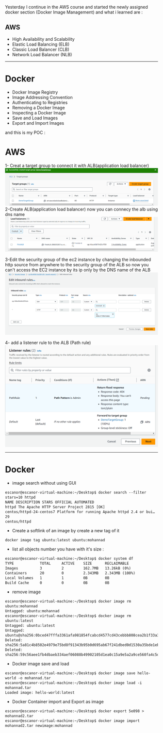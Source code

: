 Yesterday I continue in the AWS course and started the newly assigned docker section (Docker Image Management) and what i learned are :


## AWS
- High Availability and Scalability
- Elastic Load Balancing (ELB) 
- Classic Load Balancer (CLB)
- Network Load Balancer (NLB)
******
# Docker 

- Docker Image Registry 
- Image Addressing Convention 
- Authenticating to Registries 
- Removing a Docker Image 
- Inspecting a Docker Image 
- Save and Load Images
- Export and Import Images

and this is my POC :

# AWS

1- Creat a target group to connect it with ALB(application load balancer) 
![Creat Placement Group](https://github.com/mohannad200210/Sitech-Internship/blob/81c3e80192a968846e142746bbb8ca9ab656097c/Daily-Updates%20/Photos/4%20Creat%20a%20target%20group%20to%20connect%20it%20with%20app%20load%20balancer.png)
2-Create ALB(application load balancer) now you can connecy the alb using dns name
![Creat Placement Group](https://github.com/mohannad200210/Sitech-Internship/blob/81c3e80192a968846e142746bbb8ca9ab656097c/Daily-Updates%20/Photos/4%20Create%20ALB(app%20load%20balancer)%20now%20you%20can%20connecy%20the%20alb%20using%20dns%20name.png)

3-Edit the security group of the ec2 instance by changing the inbounded http source from anywhere to the security group of the ALB so now you can't access the EC2 instance by its ip only by the DNS name of the ALB
![Creat Placement Group](https://github.com/mohannad200210/Sitech-Internship/blob/81c3e80192a968846e142746bbb8ca9ab656097c/Daily-Updates%20/Photos/4%20Edit%20the%20security%20group%20of%20the%20ec2%20instance%20by%20changing%20the%20inbounded%20http%20source%20from%20anywhere%20to%20the%20security%20group%20of%20the%20ALB%20so%20now%20you%20cant%20access%20the%20EC2%20instance%20by%20it%20ip%20only%20by%20the%20DNS%20name%20of%20the%20ALB.png)

4- add a listener rule to the ALB (Path rule)
![Creat Placement Group](https://github.com/mohannad200210/Sitech-Internship/blob/81c3e80192a968846e142746bbb8ca9ab656097c/Daily-Updates%20/Photos/4%20add%20a%20listener%20rule%20to%20the%20ALB%20(Path%20rule).png)



*******

# Docker

- image search without using GUI
```
escanor@escanor-virtual-machine:~/Desktop$ docker search --filter stars=10 httpd
NAME DESCRIPTION STARS OFFICIAL AUTOMATED
httpd The Apache HTTP Server Project 2815 [OK]
centos/httpd-24-centos7 Platform for running Apache httpd 2.4 or bui… 29
centos/httpd
 ```
- Create a softlink of an image by create a new tag of it
```
docker image tag ubuntu:latest ubuntu:mohannad
```
- list all objects number you have with it's size :
```
escanor@escanor-virtual-machine:~/Desktop$ docker system df
TYPE            TOTAL     ACTIVE    SIZE      RECLAIMABLE
Images          3         2         162.7MB   13.26kB (0%)
Containers      20        0         2.343MB   2.343MB (100%)
Local Volumes   1         1         0B        0B
Build Cache     0         0         0B        0B
```
- remove image
```
escanor@escanor-virtual-machine:~/Desktop$ docker image rm ubuntu:mohannad
Untagged: ubuntu:mohannad
escanor@escanor-virtual-machine:~/Desktop$ docker image rm ubuntu:latest
Untagged: ubuntu:latest
Untagged: ubuntu@sha256:0bced47fffa3361afa981854fcabcd4577cd43cebbb808cea2b1f33a3dd7f508
Deleted: sha256:5a81c4b8502e4979e75bd8f91343b95b0d695ab67f241dbed0d1530a35bde1eb
Deleted: sha256:59c56aee1fb4dbaeb334aef06088b49902105d1ea0c15a9e5a2a9ce560fa4c5d
```
- Docker image save and load 
```
escanor@escanor-virtual-machine:~/Desktop$ docker image save hello-world -o mohannad.tar
escanor@escanor-virtual-machine:~/Desktop$ docker image load -i mohannad.tar 
Loaded image: hello-world:latest
```
- Docker Container import and Export as image
 
```
escanor@escanor-virtual-machine:~/Desktop$ docker export 5e098 > mohannad2.tar
escanor@escanor-virtual-machine:~/Desktop$ docker image import mohannad2.tar newimage:mohannad
```

